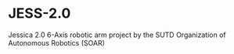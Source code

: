 # JESS-2.0
Jessica 2.0 6-Axis robotic arm project by the SUTD Organization of Autonomous Robotics (SOAR)
